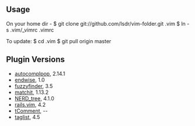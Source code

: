 ## Usage

On your home dir -
    $ git clone git://github.com/lsdr/vim-folder.git .vim
    $ ln -s .vim/_vimrc .vimrc

To update:
    $ cd .vim
    $ git pull origin master

## Plugin Versions

* [autocomplpop](http://www.vim.org/scripts/script.php?script_id=1879), 2.14.1
* [endwise](http://www.vim.org/scripts/script.php?script_id=2386), 1.0
* [fuzzyfinder](http://www.vim.org/scripts/script.php?script_id=1984), 3.5
* [matchit](http://www.vim.org/scripts/script.php?script_id=39), 1.13.2
* [NERD_tree](http://www.vim.org/scripts/script.php?script_id=1658), 4.1.0
* [rails.vim](http://www.vim.org/scripts/script.php?script_id=1567), 4.2
* [tComment](http://www.vim.org/scripts/script.php?script_id=1173), --
* [taglist](http://www.vim.org/scripts/script.php?script_id=273), 4.5
